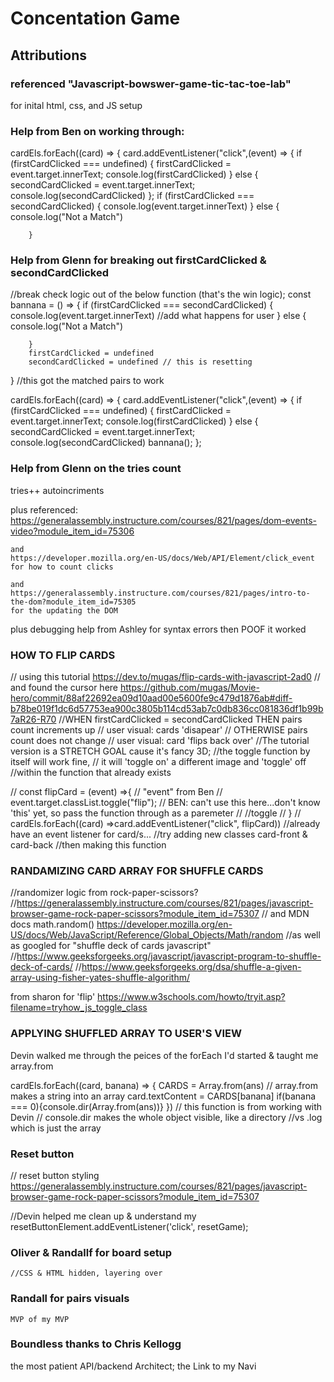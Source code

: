 # Concentation Game



## Attributions


### referenced "Javascript-bowswer-game-tic-tac-toe-lab" 
for inital html, css, and JS setup


### Help from Ben on working through: 

cardEls.forEach((card) => {
    card.addEventListener("click",(event) => {
        if (firstCardClicked === undefined) {
            firstCardClicked = event.target.innerText;
            console.log(firstCardClicked)
        } else {
            secondCardClicked = event.target.innerText;
            console.log(secondCardClicked)
        };
        if (firstCardClicked === secondCardClicked) {
            console.log(event.target.innerText)
        } else {
            console.log("Not a Match")

        }

### Help from Glenn for breaking out firstCardClicked & secondCardClicked

//break check logic out of the below function (that's the win logic);
const bannana = () => {
    if (firstCardClicked === secondCardClicked) {
            console.log(event.target.innerText)
            //add what happens for user
        } else {
            console.log("Not a Match")

        }
        firstCardClicked = undefined
        secondCardClicked = undefined // this is resetting 
}
//this got the matched pairs to work


cardEls.forEach((card) => {
    card.addEventListener("click",(event) => {
        if (firstCardClicked === undefined) {
            firstCardClicked = event.target.innerText;
            console.log(firstCardClicked)
        } else {
            secondCardClicked = event.target.innerText;
            console.log(secondCardClicked)
            bannana();
        };
        

### Help from Glenn on the tries count
tries++ autoincriments 

plus referenced:
    https://generalassembly.instructure.com/courses/821/pages/dom-events-video?module_item_id=75306

    and
    https://developer.mozilla.org/en-US/docs/Web/API/Element/click_event
    for how to count clicks

    and 
    https://generalassembly.instructure.com/courses/821/pages/intro-to-the-dom?module_item_id=75305 
    for the updating the DOM 

plus debugging help from Ashley for syntax errors then POOF it worked







### HOW TO FLIP CARDS
// using this tutorial https://dev.to/mugas/flip-cards-with-javascript-2ad0
    // and found the cursor here https://github.com/mugas/Movie-hero/commit/88af22692ea09d10aad00e5600fe9c479d1876ab#diff-b78be019f1dc6d57753ea900c3805b114cd53ab7c0db836cc081836df1b99b7aR26-R70
//WHEN firstCardClicked = secondCardClicked THEN pairs count increments up
    // user visual: cards 'disapear'
// OTHERWISE pairs count does not change
    // user visual: card 'flips back over'
//The tutorial version is a STRETCH GOAL cause it's fancy 3D;
    //the toggle function by itself will work fine,
    // it will 'toggle on' a different image and 'toggle' off
    //within the function that already exists 


// const flipCard = (event) =>{ // "event" from Ben
//     event.target.classList.toggle("flip"); // BEN: can't use this here...don't know 'this' yet, so pass the function through as a paremeter 
//     //toggle 
// }
// cardEls.forEach((card) =>card.addEventListener("click", flipCard))
//already have an event listener for card/s...
//try adding new classes card-front & card-back
//then making this function

### RANDAMIZING CARD ARRAY FOR SHUFFLE CARDS 

//randomizer logic from rock-paper-scissors?
    //https://generalassembly.instructure.com/courses/821/pages/javascript-browser-game-rock-paper-scissors?module_item_id=75307
// and MDN docs math.random() https://developer.mozilla.org/en-US/docs/Web/JavaScript/Reference/Global_Objects/Math/random
//as well as googled for "shuffle deck of cards javascript"
    //https://www.geeksforgeeks.org/javascript/javascript-program-to-shuffle-deck-of-cards/
    //https://www.geeksforgeeks.org/dsa/shuffle-a-given-array-using-fisher-yates-shuffle-algorithm/


from sharon for 'flip' https://www.w3schools.com/howto/tryit.asp?filename=tryhow_js_toggle_class

### APPLYING SHUFFLED ARRAY TO USER'S VIEW
Devin walked me through the peices of the forEach I'd started & taught me array.from

cardEls.forEach((card, banana) => {
    CARDS = Array.from(ans) // array.from makes a string into an array 
    card.textContent = CARDS[banana]
    if(banana === 0){console.dir(Array.from(ans))}
}) // this function is from working with Devin
        // console.dir makes the whole object visible, like a directory
            //vs .log which is just the array


### Reset button

// reset button styling https://generalassembly.instructure.com/courses/821/pages/javascript-browser-game-rock-paper-scissors?module_item_id=75307
 
//Devin helped me clean up & understand my 
    resetButtonElement.addEventListener('click', resetGame);


### Oliver & Randallf for board setup 
    //CSS & HTML hidden, layering over

### Randall for pairs visuals
    MVP of my MVP

### Boundless thanks to Chris Kellogg
the most patient API/backend Architect; the Link to my Navi  